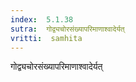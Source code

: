```yaml
---
index:  5.1.38
sutra:  गोद्व्यचोरसंख्यापरिमाणाश्वादेर्यत्
vritti:  samhita 
---
```


गोद्व्यचोरसंख्यापरिमाणाश्वादेर्यत्

